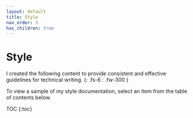 ```yaml
---
layout: default
title: Style
nav_order: 3
has_children: true
---
```


# Style

I created the following content to provide consistent and effective guidelines for technical writing.
{: .fs-6 : .fw-300 }

To view a sample of my style documentation, select an item from the table of contents below.

TOC {:toc}
